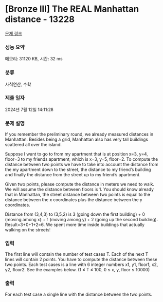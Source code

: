 # [Bronze III] The REAL Manhattan distance - 13228 

[문제 링크](https://www.acmicpc.net/problem/13228) 

### 성능 요약

메모리: 31120 KB, 시간: 32 ms

### 분류

사칙연산, 수학

### 제출 일자

2024년 7월 12일 14:11:28

### 문제 설명

<p>If you remember the preliminary round, we already measured distances in Manhattan. Besides being a grid, Manhattan also has very tall buildings scattered all over the island.</p>

<p>Suppose I want to go to from my apartment that is at position x=3, y=4, floor=3 to my friends apartment, which is x=3, y=5, floor=2. To compute the distance between two points we have to take into account the distance from the my apartment down to the street, the distance to my friend’s building and finally the distance from the street up to my friend’s apartment.</p>

<p>Given two points, please compute the distance in meters we need to walk. We will assume the distance between floors is 1. You should know already that in Manhattan, the street distance between two points is equal to the distance between the x coordinates plus the distance between the y coordinates.</p>

<p>Distance from (3,4,3) to (3,5,2) is 3 (going down the first building) + 0 (moving among x) + 1 (moving among y) + 2 (going up the second building). Result=3+0+1+2=6. We spent more time inside buildings that actually walking on the streets!</p>

### 입력 

 <p>The first line will contain the number of test cases T. Each of the next T lines will contain 2 points. You have to compute the distance between these two points. Each test cases is a line with 6 integer numbers x1, y1, floor1, x2, y2, floor2. See the examples below. (1 ≤ T ≤ 100, 0 ≤ x, y, floor ≤ 10000)</p>

### 출력 

 <p>For each test case a single line with the distance between the two points.</p>

